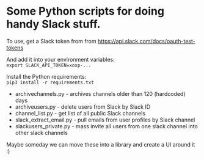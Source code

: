# Some Python scripts for doing handy Slack stuff.

To use, get a Slack token from from https://api.slack.com/docs/oauth-test-tokens  

And add it into your environment variables:  
```export SLACK_API_TOKEN=xoxp-...```

Install the Python requirements:  
```pip3 install -r requirements.txt```

* archivechannels.py - archives channels older than 120 (hardcoded) days
* archiveusers.py - delete users from Slack by Slack ID
* channel_list.py - get list of all public Slack channels
* slack_extract_email.py - pull emails from user profiles by Slack channel
* slackusers_private.py - mass invite all users from one slack channel into other slack channels

Maybe someday we can move these into a library and create a UI around it :)